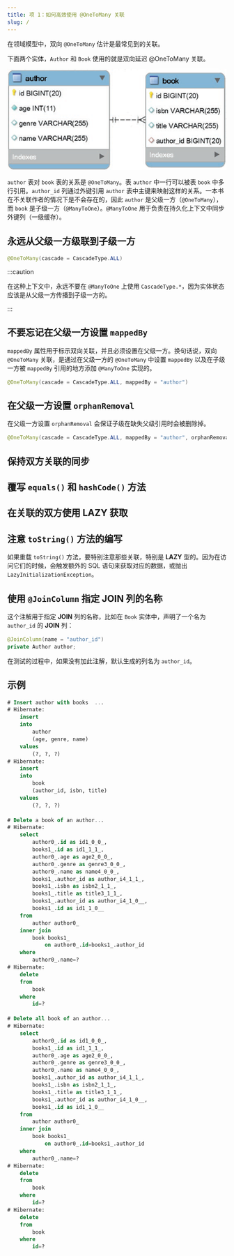 ```yaml
---
title: 项 1：如何高效使用 @OneToMany 关联
slug: /
---
```


在领域模型中，双向 `@OneToMany` 估计是最常见到的关联。

下面两个实体，`Author` 和 `Book` 使用的就是双向延迟 @OneToMany 关联。

![Figure 1-1. The @OneToMany table relationship](/img/figure1-1.png)

`author` 表对 `book` 表的关系是 `@OneToMany`。表 `author` 中一行可以被表 `book` 中多行引用。`author_id` 列通过外键引用 `author` 表中主键来映射这样的关系。一本书在不关联作者的情况下是不会存在的，因此 `author` 是父级一方（`@OneToMany`），而 `book` 是子级一方（`@ManyToOne`）。`@ManyToOne` 用于负责在持久化上下文中同步外键列（一级缓存）。

## 永远从父级一方级联到子级一方

```java
@OneToMany(cascade = CascadeType.ALL)
```

:::caution

在这种上下文中，永远不要在 `@ManyToOne` 上使用 `CascadeType.*`，因为实体状态应该是从父级一方传播到子级一方的。

:::

## 不要忘记在父级一方设置 `mappedBy`

`mappedBy` 属性用于标示双向关联，并且必须设置在父级一方。换句话说，双向 `@OneToMany` 关联，是通过在父级一方的 `@OneToMany` 中设置 `mappedBy` 以及在子级一方被 `mappedBy` 引用的地方添加 `@ManyToOne` 实现的。

```java
@OneToMany(cascade = CascadeType.ALL, mappedBy = "author")
```

## 在父级一方设置 `orphanRemoval`

在父级一方设置 `orphanRemoval` 会保证子级在缺失父级引用时会被删除掉。

```java
@OneToMany(cascade = CascadeType.ALL, mappedBy = "author", orphanRemoval = true)
```

## 保持双方关联的同步

## 覆写 `equals()` 和 `hashCode()` 方法

## 在关联的双方使用 LAZY 获取

## 注意 `toString()` 方法的编写

如果重载 `toString()` 方法，要特别注意那些关联，特别是 **LAZY** 型的。因为在访问它们的时候，会触发额外的 SQL 语句来获取对应的数据，或抛出 `LazyInitializationException`。

## 使用 `@JoinColumn` 指定 JOIN 列的名称

这个注解用于指定 **JOIN** 列的名称，比如在 `Book` 实体中，声明了一个名为 `author_id` 的 **JOIN** 列：

```java
@JoinColumn(name = "author_id")
private Author author;
````

在测试的过程中，如果没有加此注解，默认生成的列名为 `author_id`。

## 示例

```sql
# Insert author with books  ...
# Hibernate:
    insert
    into
        author
        (age, genre, name)
    values
        (?, ?, ?)
# Hibernate:
    insert
    into
        book
        (author_id, isbn, title)
    values
        (?, ?, ?)

# Delete a book of an author...
# Hibernate:
    select
        author0_.id as id1_0_0_,
        books1_.id as id1_1_1_,
        author0_.age as age2_0_0_,
        author0_.genre as genre3_0_0_,
        author0_.name as name4_0_0_,
        books1_.author_id as author_i4_1_1_,
        books1_.isbn as isbn2_1_1_,
        books1_.title as title3_1_1_,
        books1_.author_id as author_i4_1_0__,
        books1_.id as id1_1_0__
    from
        author author0_
    inner join
        book books1_
            on author0_.id=books1_.author_id
    where
        author0_.name=?
# Hibernate:
    delete
    from
        book
    where
        id=?

# Delete all book of an author...
# Hibernate:
    select
        author0_.id as id1_0_0_,
        books1_.id as id1_1_1_,
        author0_.age as age2_0_0_,
        author0_.genre as genre3_0_0_,
        author0_.name as name4_0_0_,
        books1_.author_id as author_i4_1_1_,
        books1_.isbn as isbn2_1_1_,
        books1_.title as title3_1_1_,
        books1_.author_id as author_i4_1_0__,
        books1_.id as id1_1_0__
    from
        author author0_
    inner join
        book books1_
            on author0_.id=books1_.author_id
    where
        author0_.name=?
# Hibernate:
    delete
    from
        book
    where
        id=?
# Hibernate:
    delete
    from
        book
    where
        id=?
```
